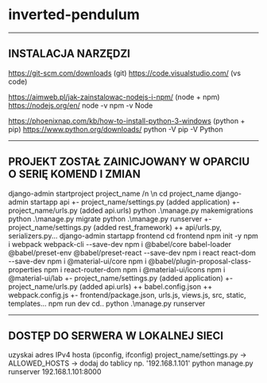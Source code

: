 # inverted-pendulum

----------------------------------------------------------
## INSTALACJA NARZĘDZI

https://git-scm.com/downloads (git)
https://code.visualstudio.com/ (vs code)

https://aimweb.pl/jak-zainstalowac-nodejs-i-npm/ (node + npm)
https://nodejs.org/en/
node -v
npm -v
Node

https://phoenixnap.com/kb/how-to-install-python-3-windows (python + pip)
https://www.python.org/downloads/
python -V
pip -V
Python

----------------------------------------------------------
## PROJEKT ZOSTAŁ ZAINICJOWANY W OPARCIU O SERIĘ KOMEND I ZMIAN

django-admin startproject project_name /n \n </b>
cd project_name
django-admin startapp api
+- project_name/settings.py (added application)
+- project_name/urls.py (added api.urls)
python .\manage.py makemigrations
python .\manage.py migrate
python .\manage.py runserver
+- project_name/settings.py (added rest_framework)
++ api/urls.py, serializers.py...
django-admin startapp frontend
cd frontend
npm init -y
npm i webpack webpack-cli --save-dev
npm i @babel/core babel-loader @babel/preset-env @babel/preset-react --save-dev
npm i react react-dom --save-dev
npm i @material-ui/core
npm i @babel/plugin-proposal-class-properties
npm i react-router-dom
npm i @material-ui/icons
npm i @material-ui/lab
+- project_name/settings.py (added application)
+- project_name/urls.py (added api.urls)
++ babel.config.json
++ webpack.config.js
+- frontend/package.json, urls.js, views.js, src, static, templates...
npm run dev
cd..
python .\manage.py runserver

----------------------------------------------------------
## DOSTĘP DO SERWERA W LOKALNEJ SIECI

uzyskai adres IPv4 hosta (ipconfig, ifconfig)
project_name/settings.py -> ALLOWED_HOSTS -> dodaj do tablicy np. '192.168.1.101'
python manage.py runserver 192.168.1.101:8000
